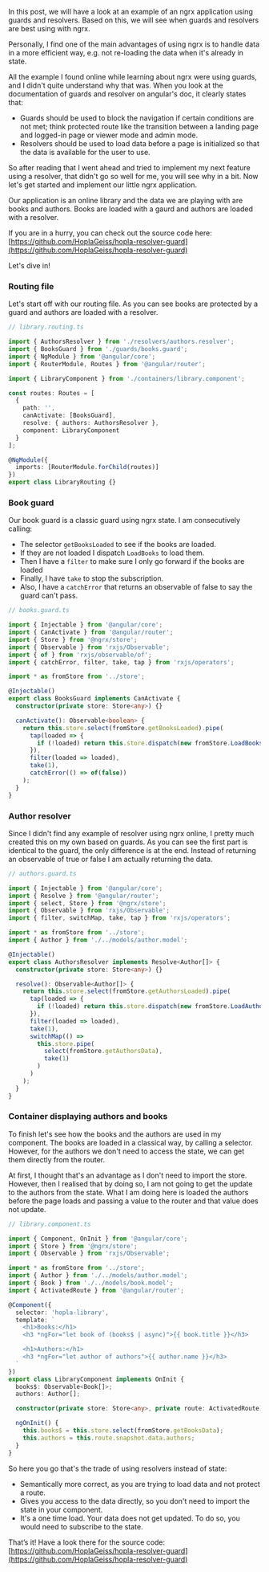 In this post, we will have a look at an example of an ngrx application using guards and resolvers. Based on this, we will see when guards and resolvers are best using with ngrx.

Personally, I find one of the main advantages of using ngrx is to handle data in a more efficient way, e.g. not re-loading the data when it's already in state.

All the example I found online while learning about ngrx were using guards, and I didn't quite understand why that was. When you look at the documentation of guards and resolver on angular's doc, it clearly states that:

- Guards should be used to block the navigation if certain conditions are not met; think protected route like the transition between a landing page and logged-in page or viewer mode and admin mode.
- Resolvers should be used to load data before a page is initialized so that the data is available for the user to use.

So after reading that I went ahead and tried to implement my next feature using a resolver, that didn't go so well for me, you will see why in a bit. Now let's get started and implement our little ngrx application.

Our application is an online library and the data we are playing with are books and authors.
Books are loaded with a gaurd and authors are loaded with a resolver.

If you are in a hurry, you can check out the source code here: [https://github.com/HoplaGeiss/hopla-resolver-guard](https://github.com/HoplaGeiss/hopla-resolver-guard)

Let's dive in!

### Routing file

Let's start off with our routing file. As you can see books are protected by a guard and authors are loaded with a resolver.

```typescript
// library.routing.ts

import { AuthorsResolver } from './resolvers/authors.resolver';
import { BooksGuard } from './guards/books.guard';
import { NgModule } from '@angular/core';
import { RouterModule, Routes } from '@angular/router';

import { LibraryComponent } from './containers/library.component';

const routes: Routes = [
  {
    path: '',
    canActivate: [BooksGuard],
    resolve: { authors: AuthorsResolver },
    component: LibraryComponent
  }
];

@NgModule({
  imports: [RouterModule.forChild(routes)]
})
export class LibraryRouting {}
```

### Book guard

Our book guard is a classic guard using ngrx state. I am consecutively calling:

- The selector `getBooksLoaded` to see if the books are loaded.
- If they are not loaded I dispatch `LoadBooks` to load them.
- Then I have a `filter` to make sure I only go forward if the books are loaded
- Finally, I have `take` to stop the subscription.
- Also, I have a `catchError` that returns an observable of false to say the guard can't pass.

```typescript
// books.guard.ts

import { Injectable } from '@angular/core';
import { CanActivate } from '@angular/router';
import { Store } from '@ngrx/store';
import { Observable } from 'rxjs/Observable';
import { of } from 'rxjs/observable/of';
import { catchError, filter, take, tap } from 'rxjs/operators';

import * as fromStore from '../store';

@Injectable()
export class BooksGuard implements CanActivate {
  constructor(private store: Store<any>) {}

  canActivate(): Observable<boolean> {
    return this.store.select(fromStore.getBooksLoaded).pipe(
      tap(loaded => {
        if (!loaded) return this.store.dispatch(new fromStore.LoadBooks());
      }),
      filter(loaded => loaded),
      take(1),
      catchError(() => of(false))
    );
  }
}
```

### Author resolver

Since I didn't find any example of resolver using ngrx online, I pretty much created this on my own based on guards.
As you can see the first part is identical to the guard, the only difference is at the end. Instead of returning an observable of true or false I am actually returning the data.

```typescript
// authors.guard.ts

import { Injectable } from '@angular/core';
import { Resolve } from '@angular/router';
import { select, Store } from '@ngrx/store';
import { Observable } from 'rxjs/Observable';
import { filter, switchMap, take, tap } from 'rxjs/operators';

import * as fromStore from '../store';
import { Author } from './../models/author.model';

@Injectable()
export class AuthorsResolver implements Resolve<Author[]> {
  constructor(private store: Store<any>) {}

  resolve(): Observable<Author[]> {
    return this.store.select(fromStore.getAuthorsLoaded).pipe(
      tap(loaded => {
        if (!loaded) return this.store.dispatch(new fromStore.LoadAuthors());
      }),
      filter(loaded => loaded),
      take(1),
      switchMap(() =>
        this.store.pipe(
          select(fromStore.getAuthorsData),
          take(1)
        )
      )
    );
  }
}
```

### Container displaying authors and books

To finish let's see how the books and the authors are used in my component.
The books are loaded in a classical way, by calling a selector.
However, for the authors we don't need to access the state, we can get them directly from the router.

At first, I thought that's an advantage as I don't need to import the store. However, then I realised that by doing so, I am not going to get the update to the authors from the state.
What I am doing here is loaded the authors before the page loads and passing a value to the router and that value does not update.

```typescript
// library.component.ts

import { Component, OnInit } from '@angular/core';
import { Store } from '@ngrx/store';
import { Observable } from 'rxjs/Observable';

import * as fromStore from '../store';
import { Author } from './../models/author.model';
import { Book } from './../models/book.model';
import { ActivatedRoute } from '@angular/router';

@Component({
  selector: 'hopla-library',
  template: `
    <h1>Books:</h1>
    <h3 *ngFor="let book of (books$ | async)">{{ book.title }}</h3>

    <h1>Authors:</h1>
    <h3 *ngFor="let author of authors">{{ author.name }}</h3>
  `
})
export class LibraryComponent implements OnInit {
  books$: Observable<Book[]>;
  authors: Author[];

  constructor(private store: Store<any>, private route: ActivatedRoute) {}

  ngOnInit() {
    this.books$ = this.store.select(fromStore.getBooksData);
    this.authors = this.route.snapshot.data.authors;
  }
}
```

So here you go that's the trade of using resolvers instead of state:

- Semantically more correct, as you are trying to load data and not protect a route.
- Gives you access to the data directly, so you don't need to import the state in your component.
- It's a one time load. Your data does not get updated. To do so, you would need to subscribe to the state.

That’s it! Have a look there for the source code: [https://github.com/HoplaGeiss/hopla-resolver-guard](https://github.com/HoplaGeiss/hopla-resolver-guard)
